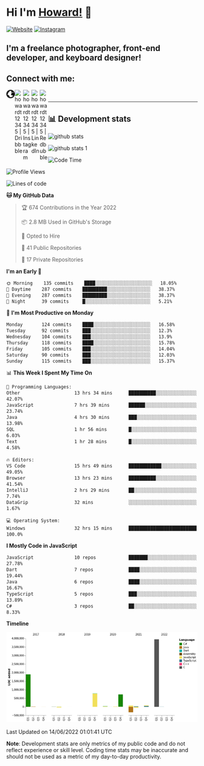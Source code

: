 # Hi I'm [Howard!][website] 👋

[![Website](https://img.shields.io/website?label=howardt12345.com&style=for-the-badge&url=https%3A%2F%2Fhowardt12345.com)](https://howardt12345.com)
[![Instagram](https://img.shields.io/badge/instagram-%23E4405F.svg?&style=for-the-badge&logo=instagram&logoColor=white)](https://instagram.com/howardt12345)

I'm a freelance photographer, front-end developer, and keyboard designer!
---

## Connect with me:

[<img align="left" alt="howardt12345.com" width="22px" src="https://raw.githubusercontent.com/iconic/open-iconic/master/svg/globe.svg" />][website]
[<img align="left" alt="howardt12345 | Dribbble" width="22px" src="https://cdn.jsdelivr.net/npm/simple-icons@v3/icons/dribbble.svg" />][dribbble]
[<img align="left" alt="howardt12345 | Instagram" width="22px" src="https://cdn.jsdelivr.net/npm/simple-icons@v3/icons/instagram.svg" />][instagram]
[<img align="left" alt="howardt12345 | LinkedIn" width="22px" src="https://cdn.jsdelivr.net/npm/simple-icons@v3/icons/linkedin.svg" />][linkedin]
[<img align="left" alt="howardt12345 | Redbubble" width="22px" src="https://cdn.jsdelivr.net/npm/simple-icons@v3/icons/redbubble.svg" />][redbubble]

<br />

---

## 📊 Development stats

![github stats](https://github-readme-stats.vercel.app/api?username=howardt12345&show_icons=true&hide_border=true&theme=dark&hide=contribs,issues)

![github stats 1](https://github-readme-stats.vercel.app/api/top-langs?username=howardt12345&langs_count=8&show_icons=true&hide_border=true&theme=dark&layout=compact)

<!--START_SECTION:waka-->
![Code Time](http://img.shields.io/badge/Code%20Time-0%20secs-blue)

![Profile Views](http://img.shields.io/badge/Profile%20Views-0-blue)

![Lines of code](https://img.shields.io/badge/From%20Hello%20World%20I%27ve%20Written-7%20Million%20lines%20of%20code-blue)

**🐱 My GitHub Data** 

> 🏆 674 Contributions in the Year 2022
 > 
> 📦 2.8 MB Used in GitHub's Storage 
 > 
> 💼 Opted to Hire
 > 
> 📜 41 Public Repositories 
 > 
> 🔑 17 Private Repositories  
 > 
**I'm an Early 🐤** 

```text
🌞 Morning    135 commits    ████░░░░░░░░░░░░░░░░░░░░░   18.05% 
🌆 Daytime    287 commits    █████████░░░░░░░░░░░░░░░░   38.37% 
🌃 Evening    287 commits    █████████░░░░░░░░░░░░░░░░   38.37% 
🌙 Night      39 commits     █░░░░░░░░░░░░░░░░░░░░░░░░   5.21%

```
📅 **I'm Most Productive on Monday** 

```text
Monday       124 commits    ████░░░░░░░░░░░░░░░░░░░░░   16.58% 
Tuesday      92 commits     ███░░░░░░░░░░░░░░░░░░░░░░   12.3% 
Wednesday    104 commits    ███░░░░░░░░░░░░░░░░░░░░░░   13.9% 
Thursday     118 commits    ████░░░░░░░░░░░░░░░░░░░░░   15.78% 
Friday       105 commits    ███░░░░░░░░░░░░░░░░░░░░░░   14.04% 
Saturday     90 commits     ███░░░░░░░░░░░░░░░░░░░░░░   12.03% 
Sunday       115 commits    ███░░░░░░░░░░░░░░░░░░░░░░   15.37%

```


📊 **This Week I Spent My Time On** 

```text
💬 Programming Languages: 
Other                    13 hrs 34 mins      ██████████░░░░░░░░░░░░░░░   42.07% 
JavaScript               7 hrs 39 mins       ██████░░░░░░░░░░░░░░░░░░░   23.74% 
Java                     4 hrs 30 mins       ███░░░░░░░░░░░░░░░░░░░░░░   13.98% 
SQL                      1 hr 56 mins        █░░░░░░░░░░░░░░░░░░░░░░░░   6.03% 
Text                     1 hr 28 mins        █░░░░░░░░░░░░░░░░░░░░░░░░   4.58%

🔥 Editors: 
VS Code                  15 hrs 49 mins      ████████████░░░░░░░░░░░░░   49.05% 
Browser                  13 hrs 23 mins      ██████████░░░░░░░░░░░░░░░   41.54% 
IntelliJ                 2 hrs 29 mins       ██░░░░░░░░░░░░░░░░░░░░░░░   7.74% 
DataGrip                 32 mins             ░░░░░░░░░░░░░░░░░░░░░░░░░   1.67%

💻 Operating System: 
Windows                  32 hrs 15 mins      █████████████████████████   100.0%

```

**I Mostly Code in JavaScript** 

```text
JavaScript               10 repos            ███████░░░░░░░░░░░░░░░░░░   27.78% 
Dart                     7 repos             ████░░░░░░░░░░░░░░░░░░░░░   19.44% 
Java                     6 repos             ████░░░░░░░░░░░░░░░░░░░░░   16.67% 
TypeScript               5 repos             ███░░░░░░░░░░░░░░░░░░░░░░   13.89% 
C#                       3 repos             ██░░░░░░░░░░░░░░░░░░░░░░░   8.33%

```


**Timeline**

![Chart not found](https://raw.githubusercontent.com/howardt12345/howardt12345/master/charts/bar_graph.png) 


 Last Updated on 14/06/2022 01:01:41 UTC
<!--END_SECTION:waka-->

**Note**: Development stats are only metrics of my public code and do not reflect experience or skill level. Coding time stats may be inaccurate and should not be used as a metric of my day-to-day productivity.

[website]: https://howardt12345.com
[dribbble]: https://dribbble.com/howardt12345
[instagram]: https://instagram.com/howardt12345
[linkedin]: https://linkedin.com/in/howardt12345
[redbubble]: https://www.redbubble.com/people/howardt12345/
